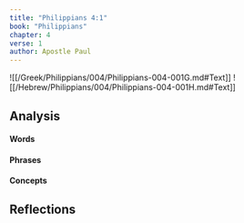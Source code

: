 ```yaml
---
title: "Philippians 4:1"
book: "Philippians"
chapter: 4
verse: 1
author: Apostle Paul
---
```

![[/Greek/Philippians/004/Philippians-004-001G.md#Text]]
![[/Hebrew/Philippians/004/Philippians-004-001H.md#Text]]

## Analysis

#### Words

#### Phrases

#### Concepts

## Reflections
